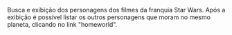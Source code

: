 Busca e exibição dos personagens dos filmes da franquia Star Wars.
Após a exibição é possível listar os outros personagens que moram no mesmo planeta, clicando no link "homeworld".
